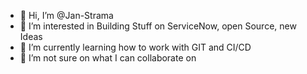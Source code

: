 - 👋 Hi, I’m @Jan-Strama
- 👀 I’m interested in Building Stuff on ServiceNow, open Source, new Ideas
- 🌱 I’m currently learning how to work with GIT and CI/CD
- 💞️ I’m not sure on what I can collaborate on


<!---
Jan-Strama/Jan-Strama is a ✨ special ✨ repository because its `README.md` (this file) appears on your GitHub profile.
You can click the Preview link to take a look at your changes.
--->
